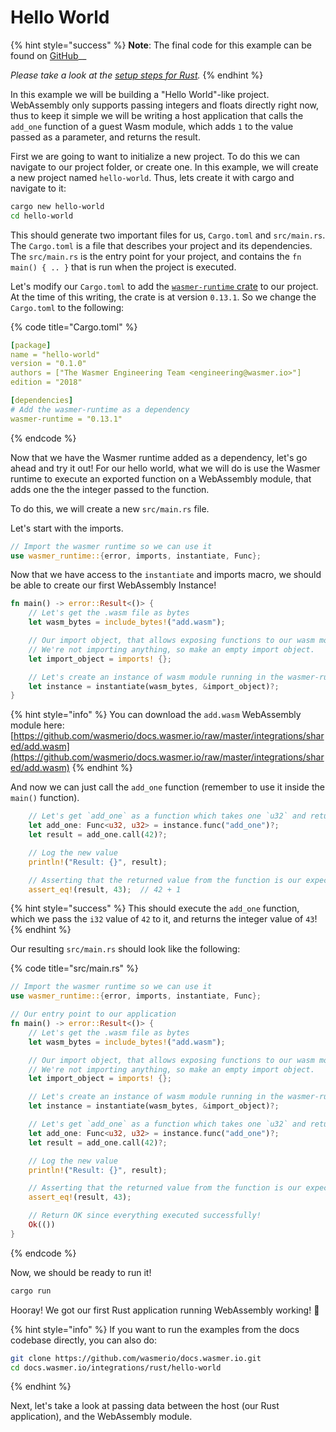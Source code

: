 # Hello World

{% hint style="success" %}
**Note**: The final code for this example can be found on [GitHub](https://github.com/wasmerio/docs.wasmer.io/blob/master/docs/runtime/rust-integration/examples/hello_world.rs)\_\_

_Please take a look at the_ [_setup steps for Rust_](https://github.com/wasmerio/docs.wasmer.io/tree/f2ebe6a08e0ac5f6bd58ababffa793df6ab4424d/integrations/rust/examples/setup.md)_._
{% endhint %}

In this example we will be building a "Hello World"-like project. WebAssembly only supports passing integers and floats directly right now, thus to keep it simple we will be writing a host application that calls the `add_one` function of a guest Wasm module, which adds `1` to the value passed as a parameter, and returns the result.

First we are going to want to initialize a new project. To do this we can navigate to our project folder, or create one. In this example, we will create a new project named `hello-world`. Thus, lets create it with cargo and navigate to it:

```bash
cargo new hello-world
cd hello-world
```

This should generate two important files for us, `Cargo.toml` and `src/main.rs`. The `Cargo.toml` is a file that describes your project and its dependencies. The `src/main.rs` is the entry point for your project, and contains the `fn main() { .. }` that is run when the project is executed.

Let's modify our `Cargo.toml` to add the [`wasmer-runtime` crate](https://crates.io/crates/wasmer-runtime/0.13.1) to our project. At the time of this writing, the crate is at version `0.13.1`. So we change the `Cargo.toml` to the following:

{% code title="Cargo.toml" %}
```yaml
[package]
name = "hello-world"
version = "0.1.0"
authors = ["The Wasmer Engineering Team <engineering@wasmer.io>"]
edition = "2018"

[dependencies]
# Add the wasmer-runtime as a dependency
wasmer-runtime = "0.13.1"
```
{% endcode %}

Now that we have the Wasmer runtime added as a dependency, let's go ahead and try it out! For our hello world, what we will do is use the Wasmer runtime to execute an exported function on a WebAssembly module, that adds one the the integer passed to the function.

To do this, we will create a new `src/main.rs` file.

Let's start with the imports.

```rust
// Import the wasmer runtime so we can use it
use wasmer_runtime::{error, imports, instantiate, Func};
```

Now that we have access to the `instantiate` and imports macro, we should be able to create our first WebAssembly Instance!

```rust
fn main() -> error::Result<()> {
    // Let's get the .wasm file as bytes
    let wasm_bytes = include_bytes!("add.wasm");

    // Our import object, that allows exposing functions to our wasm module.
    // We're not importing anything, so make an empty import object.
    let import_object = imports! {};

    // Let's create an instance of wasm module running in the wasmer-runtime
    let instance = instantiate(wasm_bytes, &import_object)?;
}
```

{% hint style="info" %}
You can download the `add.wasm` WebAssembly module here:  
[https://github.com/wasmerio/docs.wasmer.io/raw/master/integrations/shared/add.wasm](https://github.com/wasmerio/docs.wasmer.io/raw/master/integrations/shared/add.wasm)
{% endhint %}

And now we can just call the `add_one` function \(remember to use it inside the `main()` function\).

```rust
    // Let's get `add_one` as a function which takes one `u32` and returns one `u32`
    let add_one: Func<u32, u32> = instance.func("add_one")?;
    let result = add_one.call(42)?;

    // Log the new value
    println!("Result: {}", result);

    // Asserting that the returned value from the function is our expected value.
    assert_eq!(result, 43);  // 42 + 1
```

{% hint style="success" %}
This should execute the `add_one` function, which we pass the `i32` value of `42` to it, and returns the integer value of `43`!
{% endhint %}

Our resulting `src/main.rs` should look like the following:

{% code title="src/main.rs" %}
```rust
// Import the wasmer runtime so we can use it
use wasmer_runtime::{error, imports, instantiate, Func};

// Our entry point to our application
fn main() -> error::Result<()> {
    // Let's get the .wasm file as bytes
    let wasm_bytes = include_bytes!("add.wasm");

    // Our import object, that allows exposing functions to our wasm module.
    // We're not importing anything, so make an empty import object.
    let import_object = imports! {};

    // Let's create an instance of wasm module running in the wasmer-runtime
    let instance = instantiate(wasm_bytes, &import_object)?;

    // Let's get `add_one` as a function which takes one `u32` and returns one `u32`
    let add_one: Func<u32, u32> = instance.func("add_one")?;
    let result = add_one.call(42)?;

    // Log the new value
    println!("Result: {}", result);

    // Asserting that the returned value from the function is our expected value.
    assert_eq!(result, 43);

    // Return OK since everything executed successfully!
    Ok(())
}
```
{% endcode %}

Now, we should be ready to run it!

```bash
cargo run
```

Hooray! We got our first Rust application running WebAssembly working! 🎉

{% hint style="info" %}
If you want to run the examples from the docs codebase directly, you can also do:

```bash
git clone https://github.com/wasmerio/docs.wasmer.io.git
cd docs.wasmer.io/integrations/rust/hello-world
```
{% endhint %}

Next, let's take a look at passing data between the host \(our Rust application\), and the WebAssembly module.

